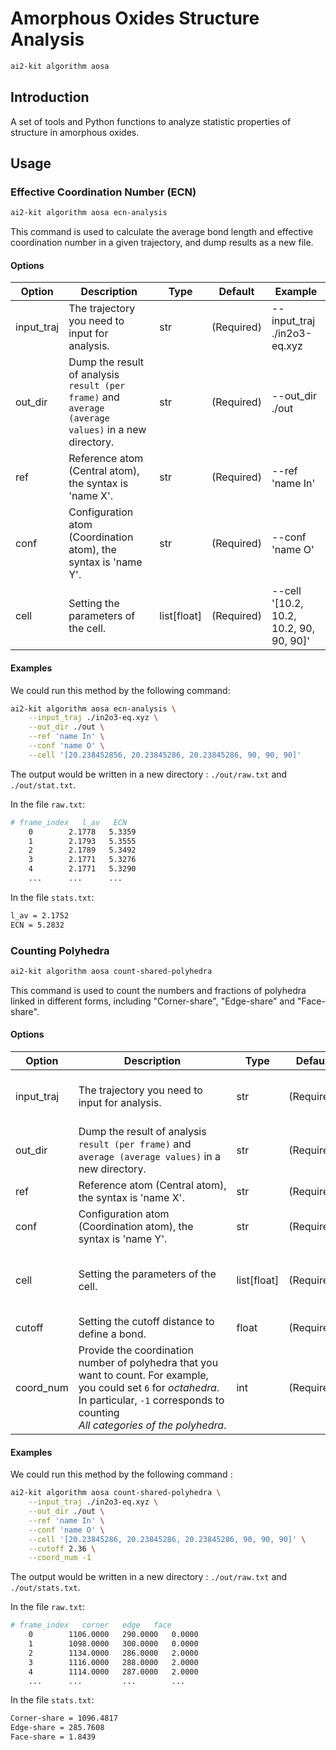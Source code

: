 # Amorphous Oxides Structure Analysis 

```bash 
ai2-kit algorithm aosa
```

## Introduction
A set of tools and Python functions to analyze statistic properties of structure in amorphous oxides.

## Usage

### Effective Coordination Number (ECN)

```bash 
ai2-kit algorithm aosa ecn-analysis
```

This command is used to calculate the average bond length and effective coordination number in a given trajectory, and dump results as a new file.

#### Options
| Option | Description | Type | Default | Example |
| --- | --- | --- | --- | --- |
|input_traj|The trajectory you need to input for analysis.|str|(Required)|--input_traj ./in2o3-eq.xyz|
|out_dir|Dump the result of analysis `result (per frame)` and `average (average values)` in a new directory.|str|(Required)|--out_dir ./out|
|ref|Reference atom (Central atom), the syntax is 'name X'.|str|(Required)|--ref 'name In'|
|conf|Configuration atom (Coordination atom), the syntax is 'name Y'.|str|(Required)|--conf 'name O'|
|cell|Setting the parameters of the cell.|list[float]|(Required)|--cell '[10.2, 10.2, 10.2, 90, 90, 90]'|

#### Examples
We could run this method by the following command:
```bash
ai2-kit algorithm aosa ecn-analysis \
    --input_traj ./in2o3-eq.xyz \
    --out_dir ./out \
    --ref 'name In' \
    --conf 'name O' \
    --cell '[20.238452856, 20.23845286, 20.23845286, 90, 90, 90]' 
```

The output would be written in a new directory : `./out/raw.txt` and `./out/stat.txt`.

In the file `raw.txt`:
```bash
# frame_index   l_av   ECN
    0        2.1778   5.3359
    1        2.1793   5.3555
    2        2.1789   5.3492
    3        2.1771   5.3276
    4        2.1771   5.3290
    ...      ...      ...
```

In the file `stats.txt`:
```bash
l_av = 2.1752
ECN = 5.2832
```

### Counting Polyhedra

```bash 
ai2-kit algorithm aosa count-shared-polyhedra
```

This command is used to count the numbers and fractions of polyhedra linked in different forms, including "Corner-share", "Edge-share" and "Face-share".

#### Options
| Option | Description | Type | Default | Example |
| --- | --- | --- | --- | --- |
|input_traj|The trajectory you need to input for analysis.|str|(Required)|--input_traj ./in2o3-eq.xyz|
|out_dir|Dump the result of analysis `result (per frame)` and `average (average values)` in a new directory.|str|(Required)|--out_dir ./out |
|ref|Reference atom (Central atom), the syntax is 'name X'.|str|(Required)|--ref 'name In'|
|conf|Configuration atom (Coordination atom), the syntax is 'name Y'.|str|(Required)|--conf 'name O'|
|cell|Setting the parameters of the cell.|list[float]|(Required)|--cell '[10.2, 10.2, 10.2, 90, 90, 90]'
|cutoff|Setting the cutoff distance to define a bond.|float|(Required)|--cutoff 2.36|
|coord_num|Provide the coordination number of polyhedra that you want to count. For example, you could set `6` for $octahedra$. In particular, `-1` corresponds to counting $All\ categories\ of\ the\ polyhedra$.|int|(Required)|--coord_num -1|

#### Examples
We could run this method by the following command :
```bash
ai2-kit algorithm aosa count-shared-polyhedra \
    --input_traj ./in2o3-eq.xyz \
    --out_dir ./out \
    --ref 'name In' \
    --conf 'name O' \
    --cell '[20.23845286, 20.23845286, 20.23845286, 90, 90, 90]' \
    --cutoff 2.36 \
    --coord_num -1  
```

The output would be written in a new directory : `./out/raw.txt` and `./out/stats.txt`.

In the file `raw.txt`:
```bash
# frame_index   corner   edge   face
    0        1106.0000   290.0000   0.0000
    1        1098.0000   300.0000   0.0000
    2        1134.0000   286.0000   2.0000
    3        1116.0000   288.0000   2.0000
    4        1114.0000   287.0000   2.0000
    ...      ...         ...        ...      
```
In the file `stats.txt`:
```bash
Corner-share = 1096.4817
Edge-share = 285.7608
Face-share = 1.8439
```
